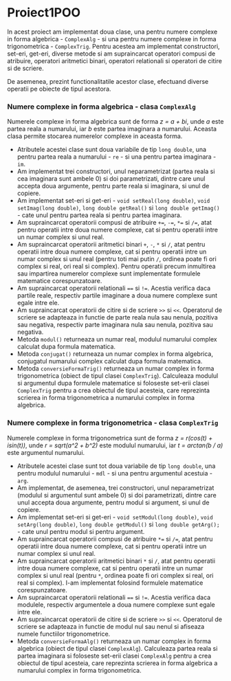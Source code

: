 # Proiect1POO

In acest proiect am implementat doua clase, una pentru numere complexe in forma algebrica - ```ComplexAlg``` - si una pentru numere complexe in forma trigonometrica - ```ComplexTrig```. Pentru acestea am implementat constructori, set-eri, get-eri, diverse metode si am supraincarcat operatori compusi de atribuire, operatori aritmetici binari, operatori relationali si operatori de citire si de scriere.

De asemenea, prezint functionalitatile acestor clase, efectuand diverse operatii pe obiecte de tipul acestora.

### Numere complexe in forma algebrica - clasa ```ComplexAlg```

Numerele complexe in forma algebrica sunt de forma *z = a + bi*, unde *a* este partea reala a numarului, iar *b* este partea imaginara a numarului. Aceasta clasa permite stocarea numerelor complexe in aceasta forma.

- Atributele acestei clase sunt doua variabile de tip ```long double```, una pentru partea reala a numarului - ```re``` - si una pentru partea imaginara - ```im```. 
- Am implementat trei constructori, unul neparametrizat (partea reala si cea imaginara sunt ambele 0) si doi parametrizati, dintre care unul accepta doua argumente, pentru parte reala si imaginara, si unul de copiere. 
- Am implementat set-eri si get-eri - ```void setReal(long double)```, ```void setImag(long double)```, ```long double getReal()``` si ```long double getImag()``` - cate unul pentru partea reala si pentru partea imaginara.
- Am supraincarcat operatorii compusi de atribuire ```+=```, ```-=```, ```*=``` si ```/=```, atat pentru operatii intre doua numere complexe, cat si pentru operatii intre un numar complex si unul real.
- Am supraincarcat operatorii aritmetici binari ```+```, ```-```, ```*``` si ```/```, atat pentru operatii intre doua numere complexe, cat si pentru operatii intre un numar complex si unul real (pentru toti mai putin ```/```, ordinea poate fi ori complex si real, ori real si complex). Pentru operatii precum inmultirea sau impartirea numerelor complexe sunt implementate formulele matematice corespunzatoare.
- Am supraincarcat operatorii relationali ```==``` si ```!=```. Acestia verifica daca partile reale, respectiv partile imaginare a doua numere complexe sunt egale intre ele.
- Am supraincarcat operatorii de citire si de scriere ```>>``` si ```<<```. Operatorul de scriere se adapteaza in functie de parte reala nula sau nenula, pozitiva sau negativa, respectiv parte imaginara nula sau nenula, pozitiva sau negativa.
- Metoda ```modul()``` returneaza un numar real, modulul numarului complex calculat dupa formula matematica.
- Metoda ```conjugat()``` returneaza un numar complex in forma algebrica, conjugatul numarului complex calculat dupa formula matematica.
- Metoda ```conversieFormaTrig()``` returneaza un numar complex in forma trigonometrica (obiect de tipul clasei ```ComplexTrig```). Calculeaza modulul si argumentul dupa formulele matematice si foloseste set-erii clasei ```ComplexTrig``` pentru a crea obiectul de tipul acesteia, care reprezinta scrierea in forma trigonometrica a numarului complex in forma algebrica.

### Numere complexe in forma trigonometrica - clasa ```ComplexTrig```

Numerele complexe in forma trigonometrica sunt de forma *z = r(cos(t) + isin(t))*, unde *r = sqrt(a^2 + b^2)* este modulul numarului, iar *t = arctan(b / a)* este argumentul numarului.

- Atributele acestei clase sunt tot doua variabile de tip ```long double```, una pentru modulul numarului - ```mdl``` - si una pentru argumentul acestuia - ```arg```.
- Am implementat, de asemenea, trei constructori, unul neparametrizat (modulul si argumentul sunt ambele 0) si doi parametrizati, dintre care unul accepta doua argumente, pentru modul si argument, si unul de copiere.
- Am implementat set-eri si get-eri - ```void setModul(long double)```, ```void setArg(long double)```, ```long double getModul()``` si ```long double getArg();``` - cate unul pentru modul si pentru argument.
- Am supraincarcat operatorii compusi de atribuire ```*=``` si ```/=```, atat pentru operatii intre doua numere complexe, cat si pentru operatii intre un numar complex si unul real.
- Am supraincarcat operatorii aritmetici binari ```*``` si ```/```, atat pentru operatii intre doua numere complexe, cat si pentru operatii intre un numar complex si unul real (pentru ```*```, ordinea poate fi ori complex si real, ori real si complex). I-am implementat folosind formulele matematice corespunzatoare.
- Am supraincarcat operatorii relationali ```==``` si ```!=```. Acestia verifica daca modulele, respectiv argumentele a doua numere complexe sunt egale intre ele.
- Am supraincarcat operatorii de citire si de scriere ```>>``` si ```<<```. Operatorul de scriere se adapteaza in functie de modul nul sau nenul si afiseaza numele functiilor trigonometrice.
- Metoda ```conversieFormaAlg()``` returneaza un numar complex in forma algebrica (obiect de tipul clasei ```ComplexAlg```). Calculeaza partea reala si partea imaginara si foloseste set-erii clasei ```ComplexAlg``` pentru a crea obiectul de tipul acesteia, care reprezinta scrierea in forma algebrica a numarului complex in forma trigonometrica.
